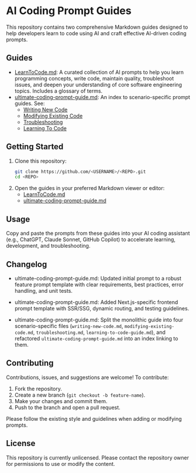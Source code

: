 # AI Coding Prompt Guides

This repository contains two comprehensive Markdown guides designed to help developers
learn to code using AI and craft effective AI-driven coding prompts.

## Guides

- [LearnToCode.md](LearnToCode.md): A curated collection of AI prompts to help you learn programming
  concepts, write code, maintain quality, troubleshoot issues, and deepen your
  understanding of core software engineering topics. Includes a glossary of terms.
- [ultimate-coding-prompt-guide.md](ultimate-coding-prompt-guide.md): An index to scenario-specific prompt guides. See:
  - [Writing New Code](writing-new-code.md)
  - [Modifying Existing Code](modifying-existing-code.md)
  - [Troubleshooting](troubleshooting.md)
  - [Learning To Code](learning-to-code-guide.md)

## Getting Started

1. Clone this repository:
   ```bash
   git clone https://github.com/<USERNAME>/<REPO>.git
   cd <REPO>
   ```
2. Open the guides in your preferred Markdown viewer or editor:
   - [LearnToCode.md](LearnToCode.md)
   - [ultimate-coding-prompt-guide.md](ultimate-coding-prompt-guide.md)

## Usage

Copy and paste the prompts from these guides into your AI coding assistant (e.g., ChatGPT,
Claude Sonnet, GitHub Copilot) to accelerate learning, development, and troubleshooting.

## Changelog

- ultimate-coding-prompt-guide.md: Updated initial prompt to a robust feature prompt template with clear requirements, best practices, error handling, and unit tests.
 
- ultimate-coding-prompt-guide.md: Added Next.js-specific frontend prompt template with SSR/SSG, dynamic routing, and testing guidelines.

- ultimate-coding-prompt-guide.md: Split the monolithic guide into four scenario-specific files (`writing-new-code.md`, `modifying-existing-code.md`, `troubleshooting.md`, `learning-to-code-guide.md`), and refactored `ultimate-coding-prompt-guide.md` into an index linking to them.

## Contributing

Contributions, issues, and suggestions are welcome! To contribute:
1. Fork the repository.
2. Create a new branch (`git checkout -b feature-name`).
3. Make your changes and commit them.
4. Push to the branch and open a pull request.

Please follow the existing style and guidelines when adding or modifying prompts.

## License

This repository is currently unlicensed. Please contact the repository owner for permissions
to use or modify the content.